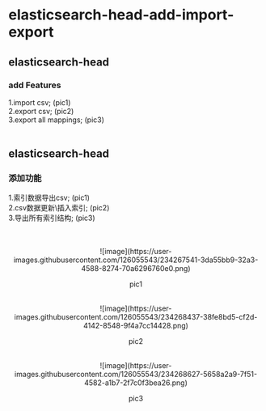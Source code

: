 # elasticsearch-head-add-import-export
## elasticsearch-head <br>
### add Features
1.import csv; (pic1)<br> 
2.export csv; (pic2)<br> 
3.export all mappings; (pic3)<br><br>

## elasticsearch-head 
### 添加功能
1.索引数据导出csv; (pic1)<br>
2.csv数据更新\插入索引; (pic2)<br>
3.导出所有索引结构; (pic3)<br><br><br>


<div align=center>
![image](https://user-images.githubusercontent.com/126055543/234267541-3da55bb9-32a3-4588-8274-70a6296760e0.png)
<br><p align="center">pic1</p><br>
</div>
<div align=center>
![image](https://user-images.githubusercontent.com/126055543/234268437-38fe8bd5-cf2d-4142-8548-9f4a7cc14428.png)
<br><p align="center">pic2</p><br>
</div>
<div align=center>
![image](https://user-images.githubusercontent.com/126055543/234268627-5658a2a9-7f51-4582-a1b7-2f7c0f3bea26.png)
<br><p align="center">pic3</p><br>
</div>
